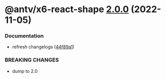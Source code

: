 # @antv/x6-react-shape [2.0.0](https://github.com/antvis/x6/compare/@antv/x6-react-shape@1.0.1...@antv/x6-react-shape@2.0.0) (2022-11-05)


### Documentation

* refresh changelogs ([44f89a1](https://github.com/antvis/x6/commit/44f89a1e1a85513a9bf548be87be38e3cdc82574))


### BREAKING CHANGES

* dump to 2.0
